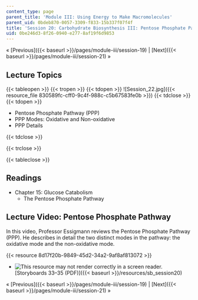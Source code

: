 ```yaml
---
content_type: page
parent_title: 'Module III: Using Energy to Make Macromolecules'
parent_uid: 0bdeb870-0057-3309-f833-15b337f07f4f
title: 'Session 20: Carbohydrate Biosynthesis III: Pentose Phosphate Pathway'
uid: 0be246d3-8f26-0940-e277-8af19f6d9853
---
```


« [Previous]({{< baseurl >}}/pages/module-iii/session-19) | [Next]({{< baseurl >}}/pages/module-iii/session-21) »

Lecture Topics
--------------

{{< tableopen >}}
{{< tropen >}}
{{< tdopen >}}
![Session_22.jpg]({{< resource_file 830589fc-cff0-9c4f-988c-c5b67583fe0b >}})
{{< tdclose >}}
{{< tdopen >}}


*   Pentose Phosphate Pathway (PPP)
*   PPP Modes: Oxidative and Non-oxidative
*   PPP Details


{{< tdclose >}}

{{< trclose >}}

{{< tableclose >}}

Readings
--------

*   Chapter 15: Glucose Catabolism
    *   The Pentose Phosphate Pathway

Lecture Video: Pentose Phosphate Pathway
----------------------------------------

In this video, Professor Essigmann reviews the Pentose Phosphate Pathway (PPP). He describes in detail the two distinct modes in the pathway: the oxidative mode and the non-oxidative mode.

{{< resource 8d17f20b-9849-45d2-34a2-9af8af813072 >}}

*   ![This resource may not render correctly in a screen reader.](/images/inacessible.gif)[Storyboards 33–35 (PDF)]({{< baseurl >}}/resources/sb_session20)

« [Previous]({{< baseurl >}}/pages/module-iii/session-19) | [Next]({{< baseurl >}}/pages/module-iii/session-21) »